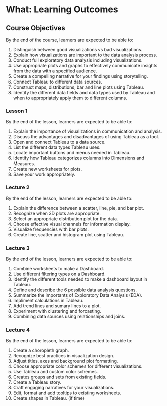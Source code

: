 # What: Learning Outcomes 

## Course Objectives
 
By the end of the course, learners are expected to be able to:

1. Distinguish between good visualizations vs bad visualizations.
2. Explain how visualizations are important to the data analysis process. 
3. Conduct full exploratory data analysis including visualizations. 
4. Use appropriate plots and graphs to effectively communicate insights from the data with a specified audience.
5. Create a compelling narrative for your findings using storytelling.
6. Connect Tableau to different data sources.
7. Construct maps, distributions, bar and line plots using Tableau.
8. Identify the different data fields and data types used by Tableau and when to appropriately apply them to different columns.  

### Lesson 1

By the end of the lesson, learners are expected to be able to:

1. Explain the importance of  visualizations in communication and analysis. 
1. Discuss the advantages and disadvantages of using Tableau as a tool.
1. Open and connect Tableau to a data source. 
1. List the different data types Tableau uses.
1. Locate important buttons and menus needed in Tableau.
1. identify how Tableau categorizes columns into Dimensions and Measures. 
1. Create new worksheets for plots.
1. Save your work appropriately. 

### Lecture 2

By the end of the lesson, learners are expected to be able to:

1. Explain the difference between a scatter, line, pie, and bar plot.
1. Recognize when 3D plots are appropriate. 
1. Select an appropriate distribution plot for the data.
1. Choose effective visual channels for information display.
1. Visualize frequencies with bar plots.
1. Create line, scatter and histogram plot using Tableau.

### Lecture 3

By the end of the lesson, learners are expected to be able to:

1. Combine worksheets to make a Dashboard.
1. Use different filtering types on a Dashboard. 
1. Identify the different tools needed to make a dashboard layout in Tableau.
1. Define and describe the 6 possible data analysis questions. 
1. Summarize the importants of Exploratory Data Analysis (EDA).
1. Impliment calculations in Tableau.
1. Add trend lines and sumary lines to a plot.
1. Experiment with clustering and forcasting.
1. Combining data sources using relationships and joins. 


### Lecture 4

By the end of the lesson, learners are expected to be able to:

1. Create a choropleth graph.
1. Recognize best practices in visualization design.
1. Adjust titles, axes and background plot formatting.
1. Choose appropriate color schemes for different visualizations.
1. Use Tableau and custom color schemes.
1. Creates groups and sets from existing fields. 
1. Create a Tableau story. 
1. Craft engaging narratives for your visualizations.
1. Edit, format and add tooltips to existing worksheets.
1. Create shapes in Tableau. (if time) 


